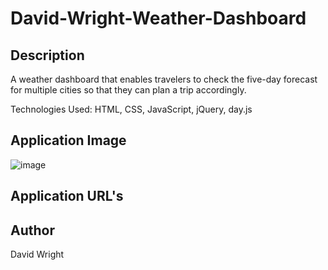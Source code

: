 # David-Wright-Weather-Dashboard

## Description

A weather dashboard that enables travelers to check the five-day forecast for multiple cities so that they can plan a trip accordingly.

Technologies Used: HTML, CSS, JavaScript, jQuery, day.js

## Application Image

![image](https://github.com/MrOahu/David-Wright-Weather-Dashboard/assets/153314451/9d4f50f3-0d84-440d-930f-56c513716479)


## Application URL's

## Author
David Wright
